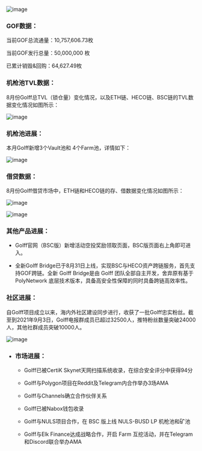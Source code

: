 ![image](https://docs.golff.com/blog/page/21.png)

### GOF数据：

当前GOF总流通量：10,757,606.73枚

当前GOF发行总量：50,000,000 枚

已累计销毁&回购：64,627.49枚



### 机枪池TVL数据：

8月份Golff总TVL（锁仓量）变化情况，以及ETH链、HECO链、BSC链的TVL数据变化情况如图所示：

![image](https://docs.golff.com/blog/page/22.png)



### 机枪池进展：

本月Golff新增3个Vault池和 4个Farm池，详情如下：

![image](https://docs.golff.com/blog/page/23.png)



### 借贷数据：

8月份Golff借贷市场中，ETH链和HECO链的存、借数据变化情况如图所示：

![image](https://docs.golff.com/blog/page/24.png)

![image](https://docs.golff.com/blog/page/25.png)

### 其他产品进展：

- Golff官网（BSC版）新增活动空投奖励领取页面，BSC版页面右上角即可进入。

- 全新Golff Bridge已于8月31日上线，实现BSC与HECO资产跨链服务，首先支持GOF跨链。全新 Golff Bridge是由 Golff 团队全部自主开发，舍弃原有基于 PolyNetwork 底层技术版本，具备高安全性保障的同时具备跨链高效率性。

  

### 社区进展：

自Golff项目成立以来，海内外社区建设同步进行，收获了一批Golff忠实粉丝。截至到2021年9月3日，Golff电报群成员已超过32500人，推特粉丝数量突破24000人，其他社群成员突破10000人。

![image](https://docs.golff.com/blog/page/26.png)



- ### 市场进展：

  - Golff已被CertiK Skynet天网扫描系统收录，在综合安全评分中获得94分
  - Golff与Polygon项目在Reddit及Telegram内合作举办3场AMA

  - Golff与Channels确立合作伙伴关系
  - Golff已被Nabox钱包收录

  - Golff与NULS项目合作，在 BSC 版上线 NULS-BUSD  LP 机枪池和矿池
  - Golff与Elk Finance达成战略合作，开启 Farm 互挖活动，并在Telegram和Discord联合举办AMA
